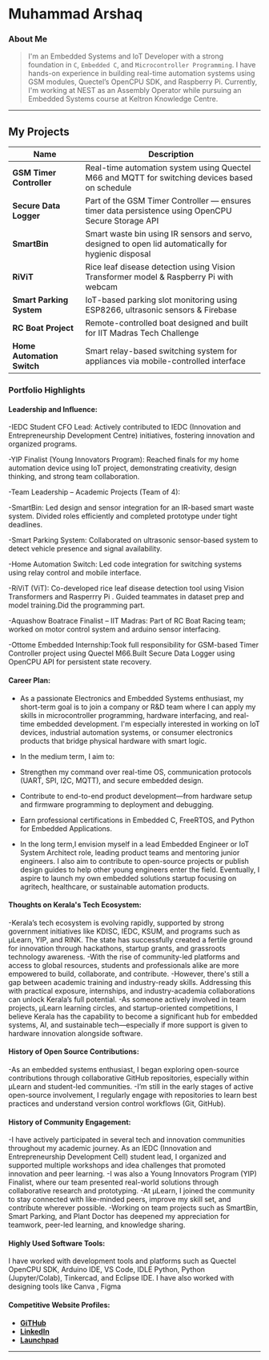 # Muhammad Arshaq

### About Me

> I'm an Embedded Systems and IoT Developer with a strong foundation in `C`, `Embedded C`, and `Microcontroller Programming`. I have hands-on experience in building real-time automation systems using GSM modules, Quectel’s OpenCPU SDK, and Raspberry Pi. Currently, I'm working at NEST as an Assembly Operator while pursuing an Embedded Systems course at Keltron Knowledge Centre.

---

## My Projects

| Name                     | Description                                                                 |
|--------------------------|-----------------------------------------------------------------------------|
| **GSM Timer Controller** | Real-time automation system using Quectel M66 and MQTT for switching devices based on schedule |
| **Secure Data Logger**   | Part of the GSM Timer Controller — ensures timer data persistence using OpenCPU Secure Storage API |
| **SmartBin**             | Smart waste bin using IR sensors and servo, designed to open lid automatically for hygienic disposal |
| **RiViT**                | Rice leaf disease detection using Vision Transformer model & Raspberry Pi with webcam |
| **Smart Parking System** | IoT-based parking slot monitoring using ESP8266, ultrasonic sensors & Firebase |
| **RC Boat Project**      | Remote-controlled boat designed and built for IIT Madras Tech Challenge |
| **Home Automation Switch** | Smart relay-based switching system for appliances via mobile-controlled interface |

### Portfolio Highlights

#### Leadership and Influence:

-IEDC Student CFO Lead: Actively contributed to IEDC (Innovation and Entrepreneurship Development Centre) initiatives, fostering innovation and organized programs.

-YIP Finalist (Young Innovators Program): Reached finals for my home automation device using IoT project, demonstrating creativity, design thinking, and strong team collaboration.

-Team Leadership – Academic Projects (Team of 4):

-SmartBin: Led design and sensor integration for an IR-based smart waste system. Divided roles efficiently and completed prototype under tight deadlines.

-Smart Parking System: Collaborated on ultrasonic sensor-based system to detect vehicle presence and signal availability.

-Home Automation Switch: Led code integration for switching systems using relay control and mobile interface.

-RiViT (ViT): Co-developed  rice leaf disease detection tool using Vision Transformers and Rasperrry Pi . Guided teammates in dataset prep and model training.Did the programming part.

-Aquashow Boatrace Finalist – IIT Madras: Part of RC Boat Racing team; worked on motor control system and arduino sensor interfacing.

-Ottome Embedded Internship:Took full responsibility for GSM-based Timer Controller project using Quectel M66.Built Secure Data Logger using OpenCPU API for persistent state recovery.


#### Career Plan:

- As a passionate Electronics and Embedded Systems enthusiast, my short-term goal is to join a company or R&D team where I can apply my skills in microcontroller programming, hardware interfacing, and real-time embedded development. I'm especially interested in working on IoT devices, industrial automation systems, or consumer electronics products that bridge physical hardware with smart logic.

- In the medium term, I aim to:
- Strengthen my command over real-time OS, communication protocols (UART, SPI, I2C, MQTT), and secure embedded design.
- Contribute to end-to-end product development—from hardware setup and firmware programming to deployment and debugging.
- Earn professional certifications in Embedded C, FreeRTOS, and Python for Embedded Applications.

- In the long term,I envision myself in a lead Embedded Engineer or IoT System Architect role, leading product teams and mentoring junior engineers. I also aim to contribute to open-source projects or publish design guides to help other young engineers enter the field. Eventually, I aspire to launch my own embedded solutions startup focusing on agritech, healthcare, or sustainable automation products.


#### Thoughts on Kerala's Tech Ecosystem:

-Kerala’s tech ecosystem is evolving rapidly, supported by strong government initiatives like KDISC, IEDC, KSUM, and programs such as μLearn, YIP, and RINK. The state has successfully created a fertile ground for innovation through hackathons, startup grants, and grassroots technology awareness. 
-With the rise of community-led platforms and access to global resources, students and professionals alike are more empowered to build, collaborate, and contribute.
-However, there's still a gap between academic training and industry-ready skills. Addressing this with practical exposure, internships, and industry-academia collaborations can unlock Kerala’s full potential. 
-As someone actively involved in team projects, μLearn learning circles, and startup-oriented competitions, I believe Kerala has the capability to become a significant hub for embedded systems, AI, and sustainable tech—especially if more support is given to hardware innovation alongside software.

#### History of Open Source Contributions:
-As an embedded systems enthusiast, I began exploring open-source contributions through collaborative GitHub repositories, especially within μLearn and student-led communities. 
-I’m still in the early stages of active open-source involvement, I regularly engage with repositories to learn best practices and understand version control workflows (Git, GitHub).

#### History of Community Engagement:

-I have actively participated in several tech and innovation communities throughout my academic journey. As an IEDC (Innovation and Entrepreneurship Development Cell) student lead, I organized and supported multiple workshops and idea challenges that promoted innovation and peer learning.
-I was also a Young Innovators Program (YIP) Finalist, where our team presented real-world solutions through collaborative research and prototyping.
-At μLearn, I joined the community to stay connected with like-minded peers, improve my skill set, and contribute wherever possible. 
-Working on team projects such as SmartBin, Smart Parking, and Plant Doctor has deepened my appreciation for teamwork, peer-led learning, and knowledge sharing. 


#### Highly Used Software Tools:

I have worked with development tools and platforms such as Quectel OpenCPU SDK, Arduino IDE, VS Code, IDLE Python, Python (Jupyter/Colab), Tinkercad, and Eclipse IDE.
I have also worked with designing tools like Canva , Figma 
#### Competitive Website Profiles:

- [**GiTHub**](https://github.com/Ettatu-Arshaq) 
- [**LinkedIn**](https://www.linkedin.com/in/muhammad-arshaq-0b7455237/)  
- [**Launchpad**](https://discord.com/channels/771670169691881483/1396038371754770523/1401208386271313920)
---
